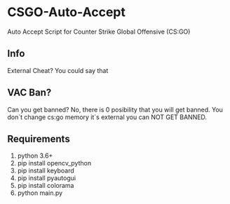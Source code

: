 # CSGO-Auto-Accept
Auto Accept Script for Counter Strike Global Offensive (CS:GO)
## Info
External Cheat? You could say that
## VAC Ban?
Can you get banned? No, there is 0 posibility that you will get banned. You don´t change cs:go memory it´s external you can NOT GET BANNED.
## Requirements
1. python 3.6+
2. pip install opencv_python
3. pip install keyboard
4. pip install pyautogui
5. pip install colorama
6. python main.py

